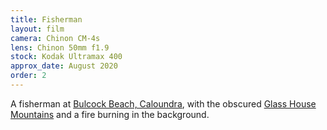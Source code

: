 ```yaml
---
title: Fisherman
layout: film
camera: Chinon CM-4s
lens: Chinon 50mm f1.9
stock: Kodak Ultramax 400
approx_date: August 2020
order: 2
---
```


A fisherman at [Bulcock Beach, Caloundra](https://www.sunshinecoast.qld.gov.au/Council/Local-Laws/Bulcock-Beach-Boardwalk), with the obscured [Glass House Mountains](https://parks.des.qld.gov.au/parks/glass-house-mountains) and a fire burning in the background.
